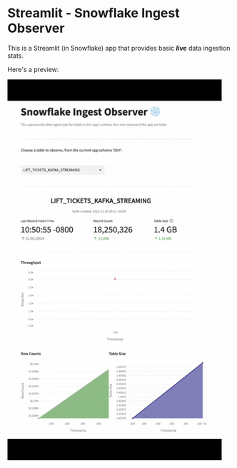 # Streamlit - Snowflake Ingest Observer

This is a Streamlit (in Snowflake) app that provides basic ***live*** data ingestion stats.


Here's a preview: 

![](https://github.com/sfc-gh-vshiv/snowflake-ingest-observer/blob/main/snowflake-ingest-observer.gif)